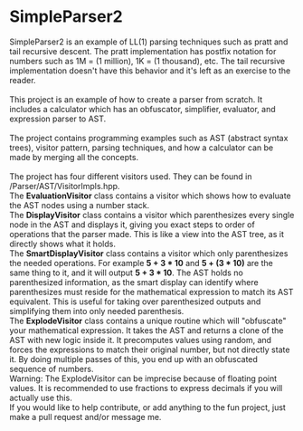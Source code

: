 # SimpleParser2
SimpleParser2 is an example of LL(1) parsing techniques such as pratt and tail recursive descent. The pratt implementation has postfix notation for numbers such as 1M = (1 million), 1K = (1 thousand), etc. The tail recursive implementation doesn't have this behavior and it's left as an exercise to the reader.  
<br>
This project is an example of how to create a parser from scratch. It includes a calculator which has an obfuscator, simplifier, evaluator, and expression parser to AST.  
<br>
The project contains programming examples such as AST (abstract syntax trees), visitor pattern, parsing techniques, and how a calculator can be made by merging all the concepts.  
<br>
The project has four different visitors used. They can be found in /Parser/AST/VisitorImpls.hpp.  
The **EvaluationVisitor** class contains a visitor which shows how to evaluate the AST nodes using a number stack.  
The **DisplayVisitor** class contains a visitor which parenthesizes every single node in the AST and displays it, giving you exact steps to order of operations that the parser made. This is like a view into the AST tree, as it directly shows what it holds.  
The **SmartDisplayVisitor** class contains a visitor which only parenthesizes the needed operations. For example **5 + 3 * 10** and **5 + (3 * 10)** are the same thing to it, and it will output **5 + 3 * 10**. The AST holds no parenthesized information, as the smart display can identify where parenthesizes must reside for the mathematical expression to match its AST equivalent. This is useful for taking over parenthesized outputs and simplifying them into only needed parenthesis.  
The **ExplodeVisitor** class contains a unique routine which will "obfuscate" your mathematical expression. It takes the AST and returns a clone of the AST with new logic inside it. It precomputes values using random, and forces the expressions to match their original number, but not directly state it. By doing multiple passes of this, you end up with an obfuscated sequence of numbers.  
Warning: The ExplodeVisitor can be imprecise because of floating point values. It is recommended to use fractions to express decimals if you will actually use this.
<br>
If you would like to help contribute, or add anything to the fun project, just make a pull request and/or message me.
